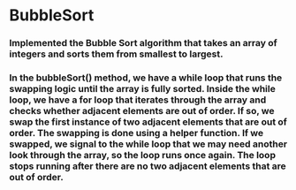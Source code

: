 # BubbleSort

### Implemented the Bubble Sort algorithm that takes an array of integers and sorts them from smallest to largest.

### In the bubbleSort() method, we have a while loop that runs the swapping logic until the array is fully sorted. Inside the while loop, we have a for loop that iterates through the array and checks whether adjacent elements are out of order. If so, we swap the first instance of two adjacent elements that are out of order. The swapping is done using a helper function. If we swapped, we signal to the while loop that we may need another look through the array, so the loop runs once again. The loop stops running after there are no two adjacent elements that are out of order.